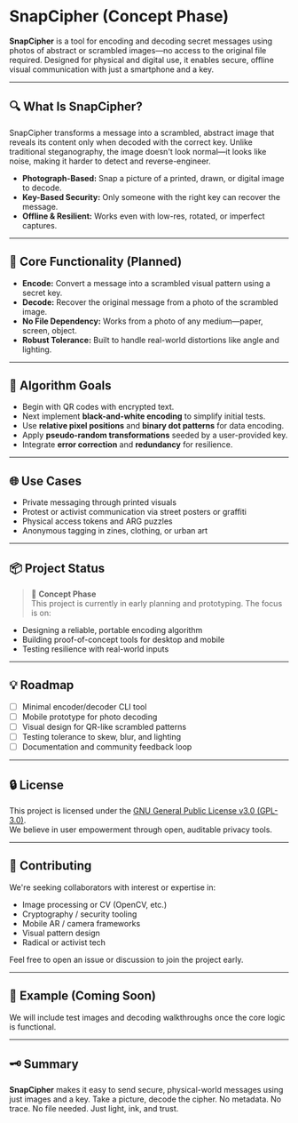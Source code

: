 # SnapCipher (Concept Phase)

**SnapCipher** is a tool for encoding and decoding secret messages using photos of abstract or scrambled images—no access to the original file required. Designed for physical and digital use, it enables secure, offline visual communication with just a smartphone and a key.

---

## 🔍 What Is SnapCipher?

SnapCipher transforms a message into a scrambled, abstract image that reveals its content only when decoded with the correct key. Unlike traditional steganography, the image doesn't look normal—it looks like noise, making it harder to detect and reverse-engineer.

- **Photograph-Based:** Snap a picture of a printed, drawn, or digital image to decode.
- **Key-Based Security:** Only someone with the right key can recover the message.
- **Offline & Resilient:** Works even with low-res, rotated, or imperfect captures.

---

## 🎯 Core Functionality (Planned)

- **Encode:** Convert a message into a scrambled visual pattern using a secret key.
- **Decode:** Recover the original message from a photo of the scrambled image.
- **No File Dependency:** Works from a photo of any medium—paper, screen, object.
- **Robust Tolerance:** Built to handle real-world distortions like angle and lighting.

---

## 🧠 Algorithm Goals

- Begin with QR codes with encrypted text.
- Next implement **black-and-white encoding** to simplify initial tests.
- Use **relative pixel positions** and **binary dot patterns** for data encoding.
- Apply **pseudo-random transformations** seeded by a user-provided key.
- Integrate **error correction** and **redundancy** for resilience.

---

## 🌐 Use Cases

- Private messaging through printed visuals
- Protest or activist communication via street posters or graffiti
- Physical access tokens and ARG puzzles
- Anonymous tagging in zines, clothing, or urban art

---

## 📦 Project Status

> 🚧 **Concept Phase**  
This project is currently in early planning and prototyping. The focus is on:
- Designing a reliable, portable encoding algorithm
- Building proof-of-concept tools for desktop and mobile
- Testing resilience with real-world inputs

---

## 💡 Roadmap

- [ ] Minimal encoder/decoder CLI tool
- [ ] Mobile prototype for photo decoding
- [ ] Visual design for QR-like scrambled patterns
- [ ] Testing tolerance to skew, blur, and lighting
- [ ] Documentation and community feedback loop

---

## 🔒 License

This project is licensed under the [GNU General Public License v3.0 (GPL-3.0)](https://www.gnu.org/licenses/gpl-3.0.en.html).  
We believe in user empowerment through open, auditable privacy tools.

---

## 🤝 Contributing

We're seeking collaborators with interest or expertise in:

- Image processing or CV (OpenCV, etc.)
- Cryptography / security tooling
- Mobile AR / camera frameworks
- Visual pattern design
- Radical or activist tech

Feel free to open an issue or discussion to join the project early.

---

## 📸 Example (Coming Soon)

We will include test images and decoding walkthroughs once the core logic is functional.

---

## 🗝️ Summary

**SnapCipher** makes it easy to send secure, physical-world messages using just images and a key. Take a picture, decode the cipher. No metadata. No trace. No file needed. Just light, ink, and trust.

